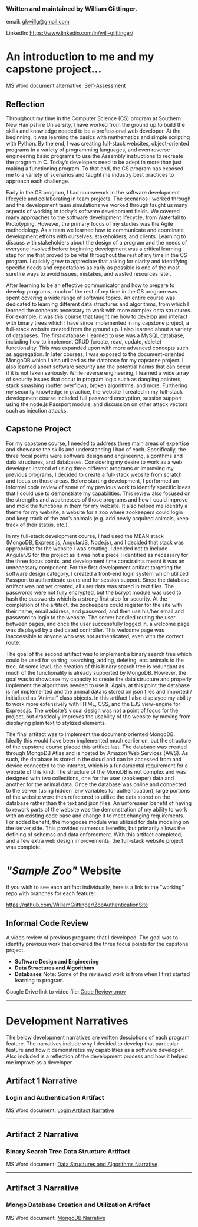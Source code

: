 ### Written and maintained by William Giittinger.

email: gkwillg@gmail.com

LinkedIn: https://www.linkedin.com/in/will-giittinger/

# An introduction to me and my capstone project...

MS Word document alternative: [Self-Assessment](linkURL)

## Reflection
Throughout my time in the Computer Science (CS) program at Southern New Hampshire University, I have worked from the ground up to build the skills and knowledge needed to be a professional web developer. At the beginning, it was learning the basics with mathematics and simple scripting with Python. By the end, I was creating full-stack websites, object-oriented programs in a variety of programming languages, and even reverse engineering basic programs to use the Assembly instructions to recreate the program in C. Today’s developers need to be adept in more than just making a functioning program. To that end, the CS program has exposed me to a variety of scenarios and taught me industry best practices to approach each challenge.


Early in the CS program, I had coursework in the software development lifecycle and collaborating in team projects. The scenarios I worked through and the development team simulations we worked through taught us many aspects of working in today’s software development fields. We covered many approaches to the software development lifecycle, from Waterfall to Prototyping. However, the primary focus of my studies was the Agile methodology. As a team we learned how to communicate and coordinate development efforts with ourselves, stakeholders, and clients. Learning to discuss with stakeholders about the design of a program and the needs of everyone involved before beginning development was a critical learning step for me that proved to be vital throughout the rest of my time in the CS program. I quickly grew to appreciate that asking for clarity and identifying specific needs and expectations as early as possible is one of the most surefire ways to avoid issues, mistakes, and wasted resources later.


After learning to be an effective communicator and how to prepare to develop programs, much of the rest of my time in the CS program was spent covering a wide range of software topics. An entire course was dedicated to learning different data structures and algorithms, from which I learned the concepts necessary to work with more complex data structures. For example, it was this course that taught me how to develop and interact with binary trees which I have since implemented in my capstone project, a full-stack website created from the ground up. I also learned about a variety of databases. The first database I learned to use was a MySQL database, including how to implement CRUD (create, read, update, delete) functionality. This was expanded upon with more advanced concepts such as aggregation. In later courses, I was exposed to the document-oriented MongoDB which I also utilized as the database for my capstone project. I also learned about software security and the potential harms that can occur if it is not taken seriously. While reverse engineering, I learned a wide array of security issues that occur in program logic such as dangling pointers, stack smashing (buffer overflow), broken algorithms, and more. Furthering my security knowledge in practice, the website I created in my full-stack development course included full password encryption, session support using the node.js Passport module, and discussion on other attack vectors such as injection attacks.


## Capstone Project
For my capstone course, I needed to address three main areas of expertise and showcase the skills and understanding I had of each. Specifically, the three focal points were software design and engineering, algorithms and data structures, and databases. Considering my desire to work as a web developer, instead of using three different programs or improving my previous programs, I decided to create a full-stack website from scratch and focus on those areas. Before starting development, I performed an informal code review of some of my previous work to identify specific ideas that I could use to demonstrate my capabilities. This review also focused on the strengths and weaknesses of those programs and how I could improve and mold the functions in them for my website. It also helped me identify a theme for my website, a website for a zoo where zookeepers could login and keep track of the zoo’s animals (e.g. add newly acquired animals, keep track of their status, etc.). 


In my full-stack development course, I had used the MEAN stack (MongoDB, Express.js, AngularJS, Node.js), and I decided that stack was appropriate for the website I was creating. I decided not to include AngularJS for this project as it was not a piece I identified as necessary for the three focus points, and development time constraints meant it was an unnecessary component. For the first development artifact targeting the software design category, I created a front-end login system which utilized Passport to authenticate users and for session support. Since the database artifact was not yet created, all user data was stored in text files. The passwords were not fully encrypted, but the bcrypt module was used to hash the passwords which is a strong first step for security. At the completion of the artifact, the zookeepers could register for the site with their name, email address, and password, and then use his/her email and password to login to the website. The server handled routing the user between pages, and once the user successfully logged in, a welcome page was displayed by a dedicated controller. This welcome page was inaccessible to anyone who was not authenticated, even with the correct route.


The goal of the second artifact was to implement a binary search tree which could be used for sorting, searching, adding, deleting, etc. animals to the tree. At some level, the creation of this binary search tree is redundant as much of the functionality is already supported by MongoDB. However, the goal was to showcase my capacity to create the data structure and properly implement the algorithms needed to use it. Again, at this point the database is not implemented and the animal data is stored on json files and imported / initialized as “Animal” class objects. In this artifact I also displayed my ability to work more extensively with HTML, CSS, and the EJS view-engine for Express.js. The website’s visual design was not a point of focus for the project, but drastically improves the usability of the website by moving from displaying plain text to stylized elements.


The final artifact was to implement the document-oriented MongoDB. Ideally this would have been implemented much earlier on, but the structure of the capstone course placed this artifact last. The database was created through MongoDB Atlas and is hosted by Amazon Web Services (AWS). As such, the database is stored in the cloud and can be accessed from and device connected to the internet, which is a fundamental requirement for a website of this kind. The structure of the MonoDB is not complex and was designed with two collections, one for the user (zookeeper) data and another for the animal data. Once the database was online and connected to the server (using hidden .env variables for authentication), large portions of the website were then refactored to utilize the data stored on the database rather than the text and json files. An unforeseen benefit of having to rework parts of the website was the demonstration of my ability to work with an existing code base and change it to meet changing requirements. For added benefit, the mongoose module was utilized for data modeling on the server side. This provided numerous benefits, but primarily allows the defining of schemas and data enforcement. With this artifact completed, and a few extra web design improvements, the full-stack website project was complete.



# _"Sample Zoo"_ Website

If you wish to see each artifact individually, here is a link to the "working" repo with branches for each feature:

https://github.com/WilliamGiittinger/ZooAuthenticationSite

## Informal Code Review
A video review of previous programs that I developed. The goal was to identify previous work that covered the three focus points for the capstone project.
- **Software Design and Engineering**
- **Data Structures and Algorithms**
- **Databases**
Note: Some of the reviewed work is from when I first started learning to program.

Google Drive link to video file: [Code Review .mov](https://drive.google.com/file/d/1LRDlUXy0AMTRgDfzF4f9gSg9koGRhO70/view?usp=sharing)

------------------------------------------------------------------------------

# Development Narratives
The below development narratives are written desciptions of each program feature. The narratives include why I decided to develop that particular feature and how it demonstrates my capabilities as a software developer. Also included is a reflection of the development process and how it helped me improve as a developer.

## Artifact 1 Narrative
### Login and Authentication Artifact
MS Word document: [Login Artifact Narrative](https://github.com/WilliamGiittinger/WilliamGiittinger.github.io/blob/master/artifact1.docx)

------------------------------------------------------------------------------

## Artifact 2 Narrative
### Binary Search Tree Data Structure Artifact
MS Word document: [Data Structures and Algorithms Narrative](https://github.com/WilliamGiittinger/WilliamGiittinger.github.io/blob/master/artifact2.docx)

------------------------------------------------------------------------------

## Artifact 3 Narrative
### Mongo Database Creation and Utilization Artifact
MS Word document: [MongoDB Narrative](https://github.com/WilliamGiittinger/WilliamGiittinger.github.io/blob/master/artifact3.docx)
